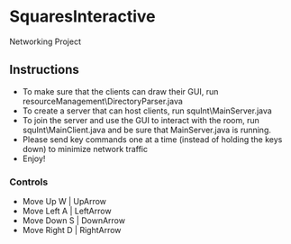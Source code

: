 # SquaresInteractive
Networking Project

## Instructions
* To make sure that the clients can draw their GUI, run resourceManagement\DirectoryParser.java
* To create a server that can host clients, run squInt\MainServer.java
* To join the server and use the GUI to interact with the room, run squInt\MainClient.java
	and be sure that MainServer.java is running.
* Please send key commands one at a time (instead of holding the keys down) to minimize network traffic
* Enjoy!

### Controls 
* Move Up		W				|	UpArrow
* Move Left		A				|	LeftArrow
* Move Down		S				|	DownArrow
* Move Right	D				|	RightArrow
